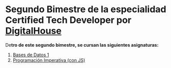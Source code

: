 # Segundo Bimestre de la especialidad **Certified Tech Developer** por [DigitalHouse](https://www.digitalhouse.com/productos/programacion/certified-tech-developer)

De**tro de este segundo bimestre, se cursan las siguientes asignaturas:**

1. [Bases de Datos 1](BasesDatos_I/)
2. [Programación Imperativa (con JS)](ProgramacionImperativa/)